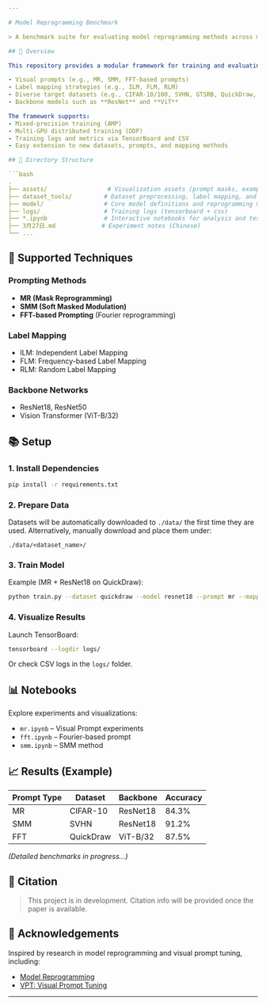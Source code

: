 ```yaml
---

# Model Reprogramming Benchmark

> A benchmark suite for evaluating model reprogramming methods across multiple datasets, backbones, and label mapping strategies.

## 📌 Overview

This repository provides a modular framework for training and evaluating **model reprogramming** techniques, with a focus on:

- Visual prompts (e.g., MR, SMM, FFT-based prompts)
- Label mapping strategies (e.g., ILM, FLM, RLM)
- Diverse target datasets (e.g., CIFAR-10/100, SVHN, GTSRB, QuickDraw, DomainNet)
- Backbone models such as **ResNet** and **ViT**

The framework supports:
- Mixed-precision training (AMP)
- Multi-GPU distributed training (DDP)
- Training logs and metrics via TensorBoard and CSV
- Easy extension to new datasets, prompts, and mapping methods

## 🧩 Directory Structure

```bash
.
├── assets/                 # Visualization assets (prompt masks, examples, etc.)
├── dataset_tools/         # Dataset preprocessing, label mapping, and dataloaders
├── model/                 # Core model definitions and reprogramming modules
├── logs/                  # Training logs (tensorboard + csv)
├── *.ipynb                # Interactive notebooks for analysis and testing
├── 3月27日.md             # Experiment notes (Chinese)
└── ...
```

## 🧪 Supported Techniques

### Prompting Methods
- **MR (Mask Reprogramming)**
- **SMM (Soft Masked Modulation)**
- **FFT-based Prompting** (Fourier reprogramming)

### Label Mapping
- ILM: Independent Label Mapping
- FLM: Frequency-based Label Mapping
- RLM: Random Label Mapping

### Backbone Networks
- ResNet18, ResNet50
- Vision Transformer (ViT-B/32)

## 📚 Setup

### 1. Install Dependencies

```bash
pip install -r requirements.txt
```

### 2. Prepare Data

Datasets will be automatically downloaded to `./data/` the first time they are used.
Alternatively, manually download and place them under:
```
./data/<dataset_name>/
```

### 3. Train Model

Example (MR + ResNet18 on QuickDraw):
```bash
python train.py --dataset quickdraw --model resnet18 --prompt mr --mapping ilm
```

### 4. Visualize Results

Launch TensorBoard:
```bash
tensorboard --logdir logs/
```

Or check CSV logs in the `logs/` folder.

## 📊 Notebooks

Explore experiments and visualizations:
- `mr.ipynb` – Visual Prompt experiments
- `fft.ipynb` – Fourier-based prompt
- `smm.ipynb` – SMM method

## 📈 Results (Example)

| Prompt Type | Dataset   | Backbone | Accuracy |
|-------------|-----------|----------|----------|
| MR          | CIFAR-10  | ResNet18 | 84.3%    |
| SMM         | SVHN      | ResNet18 | 91.2%    |
| FFT         | QuickDraw | ViT-B/32 | 87.5%    |

*(Detailed benchmarks in progress...)*

## 🧠 Citation

> This project is in development. Citation info will be provided once the paper is available.

## 🙌 Acknowledgements

Inspired by research in model reprogramming and visual prompt tuning, including:
- [Model Reprogramming](https://arxiv.org/abs/2002.11944)
- [VPT: Visual Prompt Tuning](https://arxiv.org/abs/2203.12152)

---
```

